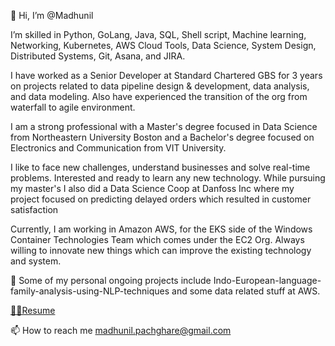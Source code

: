👋 Hi, I’m @Madhunil

I’m skilled in Python, GoLang, Java, SQL, Shell script, Machine learning, Networking, Kubernetes, AWS Cloud Tools, Data Science, System Design, Distributed Systems, Git, Asana, and JIRA.

I have worked as a Senior Developer at Standard Chartered GBS for 3 years on projects related to data pipeline design & development, data analysis, and data modeling. Also have experienced the transition of the org from waterfall to agile environment.

I am a strong professional with a Master's degree focused in Data Science from Northeastern University Boston and a Bachelor's degree focused on Electronics and Communication from VIT University.

I like to face new challenges, understand businesses and solve real-time problems. Interested and ready to learn any new technology.
While pursuing my master's I also did a Data Science Coop at Danfoss Inc where my project focused on predicting delayed orders which resulted in customer satisfaction

Currently, I am working in Amazon AWS, for the EKS side of the Windows Container Technologies Team which comes under the EC2 Org.
Always willing to innovate new things which can improve the existing technology and system.

🌱 Some of my personal ongoing projects include Indo-European-language-family-analysis-using-NLP-techniques and some data related stuff at AWS.

[👨‍💻Resume](https://drive.google.com/file/d/1TxyOFPTf7rZ0G32xuaVLYMaLumsxPlHi/view?usp=sharing "Madhunil's Resume")

📫 How to reach me madhunil.pachghare@gmail.com

<!---
Madhunil/Madhunil is a ✨ special ✨ repository because its `README.md` (this file) appears on your GitHub profile.
You can click the Preview link to take a look at your changes.
--->
